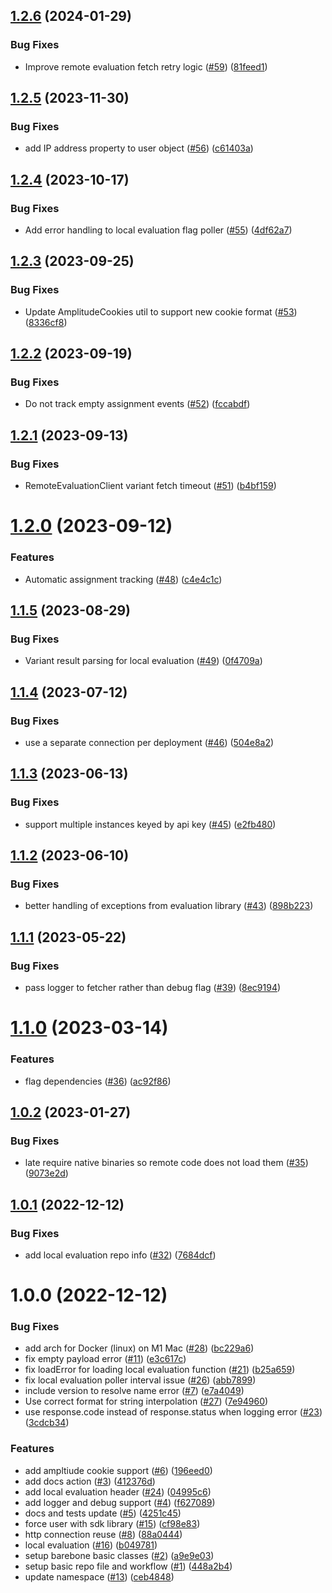 ## [1.2.6](https://github.com/amplitude/experiment-ruby-server/compare/v1.2.5...v1.2.6) (2024-01-29)


### Bug Fixes

* Improve remote evaluation fetch retry logic ([#59](https://github.com/amplitude/experiment-ruby-server/issues/59)) ([81feed1](https://github.com/amplitude/experiment-ruby-server/commit/81feed1df1e37793cf48f41ed5e240549bc3c390))

## [1.2.5](https://github.com/amplitude/experiment-ruby-server/compare/v1.2.4...v1.2.5) (2023-11-30)


### Bug Fixes

* add IP address property to user object ([#56](https://github.com/amplitude/experiment-ruby-server/issues/56)) ([c61403a](https://github.com/amplitude/experiment-ruby-server/commit/c61403a05144c0f592aa75ece5c7f9e3dccd9528))

## [1.2.4](https://github.com/amplitude/experiment-ruby-server/compare/v1.2.3...v1.2.4) (2023-10-17)


### Bug Fixes

* Add error handling to local evaluation flag poller ([#55](https://github.com/amplitude/experiment-ruby-server/issues/55)) ([4df62a7](https://github.com/amplitude/experiment-ruby-server/commit/4df62a71c4a6bda4a0895956f657167c07586575))

## [1.2.3](https://github.com/amplitude/experiment-ruby-server/compare/v1.2.2...v1.2.3) (2023-09-25)


### Bug Fixes

* Update AmplitudeCookies util to support new cookie format ([#53](https://github.com/amplitude/experiment-ruby-server/issues/53)) ([8336cf8](https://github.com/amplitude/experiment-ruby-server/commit/8336cf83f1535ba50ec1e2a8dffd1d9e4e60d181))

## [1.2.2](https://github.com/amplitude/experiment-ruby-server/compare/v1.2.1...v1.2.2) (2023-09-19)


### Bug Fixes

* Do not track empty assignment events ([#52](https://github.com/amplitude/experiment-ruby-server/issues/52)) ([fccabdf](https://github.com/amplitude/experiment-ruby-server/commit/fccabdf0a6e2d63c53f2faa6b6b37bdf9361a394))

## [1.2.1](https://github.com/amplitude/experiment-ruby-server/compare/v1.2.0...v1.2.1) (2023-09-13)


### Bug Fixes

* RemoteEvaluationClient variant fetch timeout ([#51](https://github.com/amplitude/experiment-ruby-server/issues/51)) ([b4bf159](https://github.com/amplitude/experiment-ruby-server/commit/b4bf159f9d51cb6f47f538ab6b047d29010cbca9))

# [1.2.0](https://github.com/amplitude/experiment-ruby-server/compare/v1.1.5...v1.2.0) (2023-09-12)


### Features

* Automatic assignment tracking ([#48](https://github.com/amplitude/experiment-ruby-server/issues/48)) ([c4e4c1c](https://github.com/amplitude/experiment-ruby-server/commit/c4e4c1cbb4a0168bee38db57102d70669634bf38))

## [1.1.5](https://github.com/amplitude/experiment-ruby-server/compare/v1.1.4...v1.1.5) (2023-08-29)


### Bug Fixes

* Variant result parsing for local evaluation ([#49](https://github.com/amplitude/experiment-ruby-server/issues/49)) ([0f4709a](https://github.com/amplitude/experiment-ruby-server/commit/0f4709ada74e8ff7e3af0bb59d0c43497ae32e4a))

## [1.1.4](https://github.com/amplitude/experiment-ruby-server/compare/v1.1.3...v1.1.4) (2023-07-12)


### Bug Fixes

* use a separate connection per deployment ([#46](https://github.com/amplitude/experiment-ruby-server/issues/46)) ([504e8a2](https://github.com/amplitude/experiment-ruby-server/commit/504e8a2531652a995931c5021c79c26c2a6bef19))

## [1.1.3](https://github.com/amplitude/experiment-ruby-server/compare/v1.1.2...v1.1.3) (2023-06-13)


### Bug Fixes

* support multiple instances keyed by api key ([#45](https://github.com/amplitude/experiment-ruby-server/issues/45)) ([e2fb480](https://github.com/amplitude/experiment-ruby-server/commit/e2fb48058f7acefd44474ec4ec1ccced922d42e5))

## [1.1.2](https://github.com/amplitude/experiment-ruby-server/compare/v1.1.1...v1.1.2) (2023-06-10)


### Bug Fixes

* better handling of exceptions from evaluation library ([#43](https://github.com/amplitude/experiment-ruby-server/issues/43)) ([898b223](https://github.com/amplitude/experiment-ruby-server/commit/898b223b4c002ff4e63269ee71823bad44717396))

## [1.1.1](https://github.com/amplitude/experiment-ruby-server/compare/v1.1.0...v1.1.1) (2023-05-22)


### Bug Fixes

* pass logger to fetcher rather than debug flag ([#39](https://github.com/amplitude/experiment-ruby-server/issues/39)) ([8ec9194](https://github.com/amplitude/experiment-ruby-server/commit/8ec919459cc049483588ebbe7155b29a1108c84c))

# [1.1.0](https://github.com/amplitude/experiment-ruby-server/compare/v1.0.2...v1.1.0) (2023-03-14)


### Features

* flag dependencies ([#36](https://github.com/amplitude/experiment-ruby-server/issues/36)) ([ac92f86](https://github.com/amplitude/experiment-ruby-server/commit/ac92f865e11d072c166161af945b2461d0d8cfce))

## [1.0.2](https://github.com/amplitude/experiment-ruby-server/compare/v1.0.1...v1.0.2) (2023-01-27)


### Bug Fixes

* late require native binaries so remote code does not load them ([#35](https://github.com/amplitude/experiment-ruby-server/issues/35)) ([9073e2d](https://github.com/amplitude/experiment-ruby-server/commit/9073e2da6ccc2f8cfe7ed99d65b2b74c31f73154))

## [1.0.1](https://github.com/amplitude/experiment-ruby-server/compare/v1.0.0...v1.0.1) (2022-12-12)


### Bug Fixes

* add local evaluation repo info ([#32](https://github.com/amplitude/experiment-ruby-server/issues/32)) ([7684dcf](https://github.com/amplitude/experiment-ruby-server/commit/7684dcf9a760c6f7c3d37842dbb95dde0be91652))

# 1.0.0 (2022-12-12)


### Bug Fixes

* add arch for Docker (linux) on M1 Mac ([#28](https://github.com/amplitude/experiment-ruby-server/issues/28)) ([bc229a6](https://github.com/amplitude/experiment-ruby-server/commit/bc229a6293e7a978b489a7ed04fb9b1f104b2096))
* fix empty payload error ([#11](https://github.com/amplitude/experiment-ruby-server/issues/11)) ([e3c617c](https://github.com/amplitude/experiment-ruby-server/commit/e3c617c2cfcc67cd78462e0eb9e141230b944600))
* fix loadError for loading local evaluation function ([#21](https://github.com/amplitude/experiment-ruby-server/issues/21)) ([b25a659](https://github.com/amplitude/experiment-ruby-server/commit/b25a659e6aab0d8ac6b5f9828a940bdacd74db03))
* fix local evaluation poller interval issue ([#26](https://github.com/amplitude/experiment-ruby-server/issues/26)) ([abb7899](https://github.com/amplitude/experiment-ruby-server/commit/abb78990155d3329d8cc5f9e4889cc2111eac3a0))
* include version to resolve name error ([#7](https://github.com/amplitude/experiment-ruby-server/issues/7)) ([e7a4049](https://github.com/amplitude/experiment-ruby-server/commit/e7a40493950475c97de80f1dfb562b2218869905))
* Use correct format for string interpolation ([#27](https://github.com/amplitude/experiment-ruby-server/issues/27)) ([7e94960](https://github.com/amplitude/experiment-ruby-server/commit/7e94960eed039f3345c61cc23b8727878b58236b))
* use response.code instead of response.status when logging error ([#23](https://github.com/amplitude/experiment-ruby-server/issues/23)) ([3cdcb34](https://github.com/amplitude/experiment-ruby-server/commit/3cdcb342b50550d6e876241f08951f7e1a76ff43))


### Features

* add ampltiude cookie support ([#6](https://github.com/amplitude/experiment-ruby-server/issues/6)) ([196eed0](https://github.com/amplitude/experiment-ruby-server/commit/196eed0c75b0d6cf230ac1f0a9f34e70dc9ba755))
* add docs action ([#3](https://github.com/amplitude/experiment-ruby-server/issues/3)) ([412376d](https://github.com/amplitude/experiment-ruby-server/commit/412376d41aba4f112487402c1ee88d4ac0b39ea9))
* add local evaluation header ([#24](https://github.com/amplitude/experiment-ruby-server/issues/24)) ([04995c6](https://github.com/amplitude/experiment-ruby-server/commit/04995c61b4d09a952d63b286f75bd9538a0dfd34))
* add logger and debug support ([#4](https://github.com/amplitude/experiment-ruby-server/issues/4)) ([f627089](https://github.com/amplitude/experiment-ruby-server/commit/f6270895f28887b27bffec8b2c2c9f67169d8698))
* docs and tests update ([#5](https://github.com/amplitude/experiment-ruby-server/issues/5)) ([4251c45](https://github.com/amplitude/experiment-ruby-server/commit/4251c455498e20e8be1c1f51b8afe08c6f97709a))
* force user with sdk library ([#15](https://github.com/amplitude/experiment-ruby-server/issues/15)) ([cf98e83](https://github.com/amplitude/experiment-ruby-server/commit/cf98e83c32b77025ae759457d46150753bce47fd))
* http connection reuse ([#8](https://github.com/amplitude/experiment-ruby-server/issues/8)) ([88a0444](https://github.com/amplitude/experiment-ruby-server/commit/88a0444abbec2d33f35ce7457484c327e3f42ef4))
* local evaluation ([#16](https://github.com/amplitude/experiment-ruby-server/issues/16)) ([b049781](https://github.com/amplitude/experiment-ruby-server/commit/b0497817f331a6bc8cb962b36c1068b56150fa9a))
* setup barebone basic classes ([#2](https://github.com/amplitude/experiment-ruby-server/issues/2)) ([a9e9e03](https://github.com/amplitude/experiment-ruby-server/commit/a9e9e03ba4979e5b3aba67d49d9c94cc4ee2c62b))
* setup basic repo file and workflow ([#1](https://github.com/amplitude/experiment-ruby-server/issues/1)) ([448a2b4](https://github.com/amplitude/experiment-ruby-server/commit/448a2b4dec4b5df15c18d60ec2cc1e282e0ac15d))
* update namespace ([#13](https://github.com/amplitude/experiment-ruby-server/issues/13)) ([ceb4848](https://github.com/amplitude/experiment-ruby-server/commit/ceb4848083f82877d9fcd2227bb3bdc2bfaad5e4))
